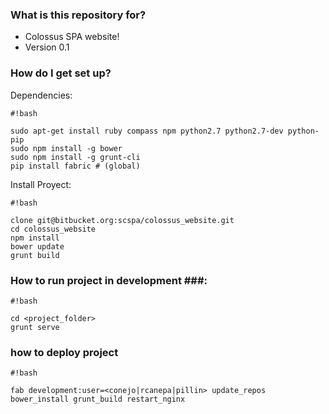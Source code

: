 ### What is this repository for? ###
* Colossus SPA website!
* Version 0.1

### How do I get set up? ###

Dependencies:


```
#!bash

sudo apt-get install ruby compass npm python2.7 python2.7-dev python-pip
sudo npm install -g bower
sudo npm install -g grunt-cli
pip install fabric # (global)
```


Install Proyect:


```
#!bash

clone git@bitbucket.org:scspa/colossus_website.git
cd colossus_website
npm install
bower update
grunt build
```



### How to run project in development ###:


```
#!bash

cd <project_folder>
grunt serve
```


### how to deploy project ###


```
#!bash

fab development:user=<conejo|rcanepa|pillin> update_repos bower_install grunt_build restart_nginx
```